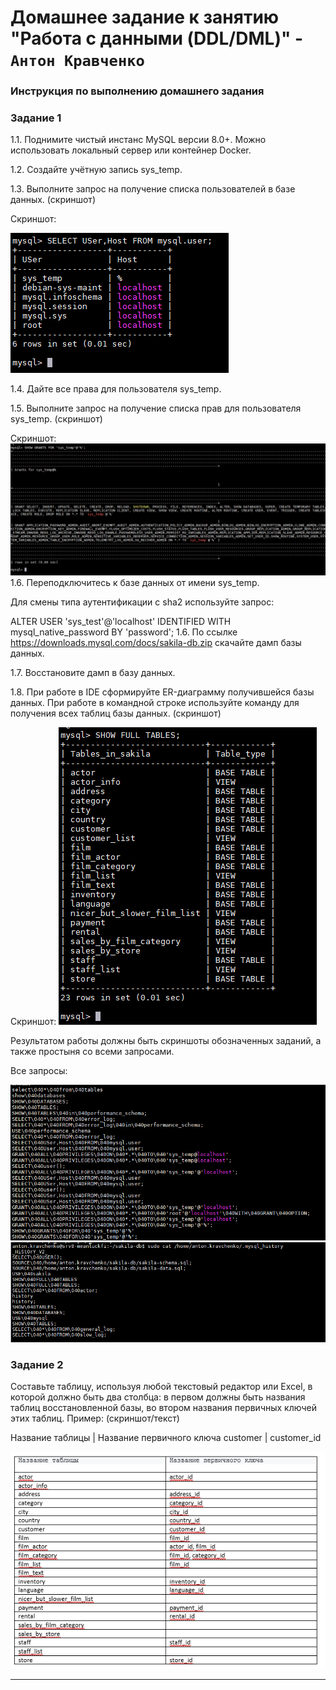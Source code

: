 # Домашнее задание к занятию "Работа с данными (DDL/DML)" - `Антон Кравченко`


### Инструкция по выполнению домашнего задания

### Задание 1

1.1. Поднимите чистый инстанс MySQL версии 8.0+. Можно использовать локальный сервер или контейнер Docker.

1.2. Создайте учётную запись sys_temp.

1.3. Выполните запрос на получение списка пользователей в базе данных. (скриншот)

Скриншот: 

 ![Screenshot Lesson 1](https://github.com/Anton-rus/Homework-Git-AKravchenko/blob/main/lessons_screenshots/DDL%2CDML%201.3.png)

1.4. Дайте все права для пользователя sys_temp.

1.5. Выполните запрос на получение списка прав для пользователя sys_temp. (скриншот)

Скриншот:
 ![Screenshot Lesson 1](https://github.com/Anton-rus/Homework-Git-AKravchenko/blob/main/lessons_screenshots/DDL%2CDML%201.5.png)
1.6. Переподключитесь к базе данных от имени sys_temp.

Для смены типа аутентификации с sha2 используйте запрос:

ALTER USER 'sys_test'@'localhost' IDENTIFIED WITH mysql_native_password BY 'password';
1.6. По ссылке https://downloads.mysql.com/docs/sakila-db.zip скачайте дамп базы данных.

1.7. Восстановите дамп в базу данных.

1.8. При работе в IDE сформируйте ER-диаграмму получившейся базы данных. При работе в командной строке используйте команду для получения всех таблиц базы данных. (скриншот)

Скриншот: 
 ![Screenshot Lesson 1](https://github.com/Anton-rus/Homework-Git-AKravchenko/blob/main/lessons_screenshots/DDL%2CDML%201.8.png)

Результатом работы должны быть скриншоты обозначенных заданий, а также простыня со всеми запросами.

Все запросы: 

 ![Screenshot Lesson 1](https://github.com/Anton-rus/Homework-Git-AKravchenko/blob/main/lessons_screenshots/DDL%2CDML%20All%20commands.png)
 ![Screenshot Lesson 1](https://github.com/Anton-rus/Homework-Git-AKravchenko/blob/main/lessons_screenshots/DDL%2C%20DML%20All%20commands%202.png)


### Задание 2
Составьте таблицу, используя любой текстовый редактор или Excel, в которой должно быть два столбца: в первом должны быть названия таблиц восстановленной базы, во втором названия первичных ключей этих таблиц. Пример: (скриншот/текст)

Название таблицы | Название первичного ключа
customer         | customer_id

 ![Screenshot Lesson 1](https://github.com/Anton-rus/Homework-Git-AKravchenko/blob/main/lessons_screenshots/DDL%2C%20DML%202.png)

---
